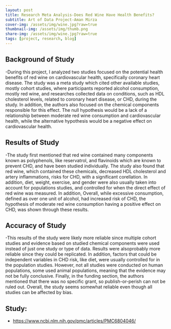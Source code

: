 ```yaml
---
layout: post
title: Research Meta Analysis-Does Red Wine Have Health Benefits?
subtitle: Art of Data Project-Aman Mirza
cover-img: /assets/img/wine.jpg?raw=true
thumbnail-img: /assets/img/thumb.png
share-img: /assets/img/wine.jpg?raw=true
tags: [project, research, blog]
---
```




## Background of Study

-During this project, I analyzed two studies focused on the potential health benefits of red wine on cardiovascular health, specifically coronary heart disease. The study was a meta study which cited other available studies, mostly cohort studies, where participants reported alcohol consumption, mostly red wine, and researches collected data on conditions, such as HDL cholesterol levels, related to coronary heart disease, or CHD, during the study. In addition, the authors also focused on the chemical components responsible for this effect. The null hypothesis would be a lack of a relationship between moderate red wine consumption and cardiovascular health, while the alternative hypothesis would be a negative effect on cardiovascular health.

## Results of Study

-The study  first mentioned that red wine contained many components known as polyphenols, like reservatrol, and flavinoids which are known to prevent CHD, and have been studied individually. The study also found that red wine, which contained these chemicals, decreased HDL cholesterol and artery inflammations, risks for CHD, with a significant corellation. In addition, diet, weight, exercise, and gender were also usually taken into account for populations studies, and controlled for when the direct effect of red wine was measured. In addition,  Overall, while excessive consumption, defined as over one unit of alcohol, had increased risk of CHD, the hypothesis of moderate red wine consumption having a positive effect on CHD, was shown through these results.

## Accuracy of Study
 
 -This results of the study were likely more reliable since multiple cohort studies and evidence based on studied chemical components were used instead of just one study or type of data. Results were alsoprobably more reliable since they could be replicated. In addition, factors that could be independent variables in CHD risk, like diet, were usually controlled for in the population studies. However, not all studies were conducted on human populations, some used animal populations, meaning that the evidence may not be fully conclusive. Finally, in the funding section, the authors mentioned that there was no specific grant, so publish-or-perish can not be ruled out. Overall, the study seems somewhat reliable even though all studies can be affected by bias.
 
## Study:

* https://www.ncbi.nlm.nih.gov/pmc/articles/PMC6804046/




